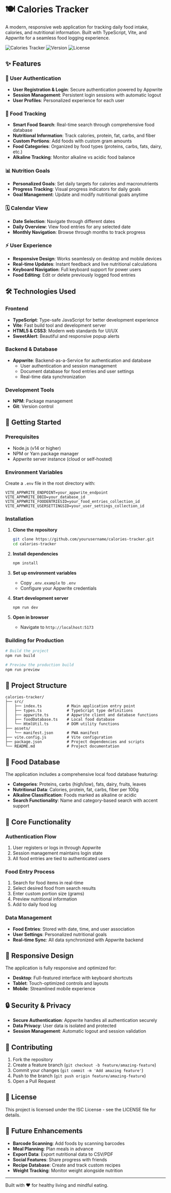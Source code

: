 # 🍽️ Calories Tracker

A modern, responsive web application for tracking daily food intake, calories, and nutritional information. Built with TypeScript, Vite, and Appwrite for a seamless food logging experience.

![Calories Tracker](https://img.shields.io/badge/status-active-brightgreen) ![Version](https://img.shields.io/badge/version-1.0.0-blue) ![License](https://img.shields.io/badge/license-ISC-orange)

## ✨ Features

### 🔐 User Authentication
- **User Registration & Login**: Secure authentication powered by Appwrite
- **Session Management**: Persistent login sessions with automatic logout
- **User Profiles**: Personalized experience for each user

### 🍎 Food Tracking
- **Smart Food Search**: Real-time search through comprehensive food database
- **Nutritional Information**: Track calories, protein, fat, carbs, and fiber
- **Custom Portions**: Add foods with custom gram amounts
- **Food Categories**: Organized by food types (proteins, carbs, fats, dairy, etc.)
- **Alkaline Tracking**: Monitor alkaline vs acidic food balance

### 📊 Nutrition Goals
- **Personalized Goals**: Set daily targets for calories and macronutrients
- **Progress Tracking**: Visual progress indicators for daily goals
- **Goal Management**: Update and modify nutritional goals anytime

### 🗓️ Calendar View
- **Date Selection**: Navigate through different dates
- **Daily Overview**: View food entries for any selected date
- **Monthly Navigation**: Browse through months to track progress

### ⚡ User Experience
- **Responsive Design**: Works seamlessly on desktop and mobile devices
- **Real-time Updates**: Instant feedback and live nutritional calculations
- **Keyboard Navigation**: Full keyboard support for power users
- **Food Editing**: Edit or delete previously logged food entries

## 🛠️ Technologies Used

### Frontend
- **TypeScript**: Type-safe JavaScript for better development experience
- **Vite**: Fast build tool and development server
- **HTML5 & CSS3**: Modern web standards for UI/UX
- **SweetAlert**: Beautiful and responsive popup alerts

### Backend & Database
- **Appwrite**: Backend-as-a-Service for authentication and database
  - User authentication and session management
  - Document database for food entries and user settings
  - Real-time data synchronization

### Development Tools
- **NPM**: Package management
- **Git**: Version control

## 🚀 Getting Started

### Prerequisites
- Node.js (v14 or higher)
- NPM or Yarn package manager
- Appwrite server instance (cloud or self-hosted)

### Environment Variables
Create a `.env` file in the root directory with:
```env
VITE_APPWRITE_ENDPOINT=your_appwrite_endpoint
VITE_APPWRITE_DBID=your_database_id
VITE_APPWRITE_FOODENTRIESID=your_food_entries_collection_id
VITE_APPWRITE_USERSETTINGSID=your_user_settings_collection_id
```

### Installation

1. **Clone the repository**
   ```bash
   git clone https://github.com/yourusername/calories-tracker.git
   cd calories-tracker
   ```

2. **Install dependencies**
   ```bash
   npm install
   ```

3. **Set up environment variables**
   - Copy `.env.example` to `.env`
   - Configure your Appwrite credentials

4. **Start development server**
   ```bash
   npm run dev
   ```

5. **Open in browser**
   - Navigate to `http://localhost:5173`

### Building for Production

```bash
# Build the project
npm run build

# Preview the production build
npm run preview
```

## 📁 Project Structure

```
calories-tracker/
├── src/
│   ├── index.ts           # Main application entry point
│   ├── types.ts           # TypeScript type definitions
│   ├── appwrite.ts        # Appwrite client and database functions
│   ├── foodDatabase.ts    # Local food database
│   └── HtmlUtil.ts        # DOM utility functions
├── assets/
│   └── manifest.json      # PWA manifest
├── vite.config.js         # Vite configuration
├── package.json           # Project dependencies and scripts
└── README.md              # Project documentation
```

## 🍎 Food Database

The application includes a comprehensive local food database featuring:
- **Categories**: Proteins, carbs (high/low), fats, dairy, fruits, leaves
- **Nutritional Data**: Calories, protein, fat, carbs, fiber per 100g
- **Alkaline Classification**: Foods marked as alkaline or acidic
- **Search Functionality**: Name and category-based search with accent support

## 🎯 Core Functionality

### Authentication Flow
1. User registers or logs in through Appwrite
2. Session management maintains login state
3. All food entries are tied to authenticated users

### Food Entry Process
1. Search for food items in real-time
2. Select desired food from search results
3. Enter custom portion size (grams)
4. Preview nutritional information
5. Add to daily food log

### Data Management
- **Food Entries**: Stored with date, time, and user association
- **User Settings**: Personalized nutritional goals
- **Real-time Sync**: All data synchronized with Appwrite backend

## 📱 Responsive Design

The application is fully responsive and optimized for:
- **Desktop**: Full-featured interface with keyboard shortcuts
- **Tablet**: Touch-optimized controls and layouts
- **Mobile**: Streamlined mobile experience

## 🔒 Security & Privacy

- **Secure Authentication**: Appwrite handles all authentication securely
- **Data Privacy**: User data is isolated and protected
- **Session Management**: Automatic logout and session validation

## 🤝 Contributing

1. Fork the repository
2. Create a feature branch (`git checkout -b feature/amazing-feature`)
3. Commit your changes (`git commit -m 'Add amazing feature'`)
4. Push to the branch (`git push origin feature/amazing-feature`)
5. Open a Pull Request

## 📄 License

This project is licensed under the ISC License - see the LICENSE file for details.

## 🎯 Future Enhancements

- **Barcode Scanning**: Add foods by scanning barcodes
- **Meal Planning**: Plan meals in advance
- **Export Data**: Export nutritional data to CSV/PDF
- **Social Features**: Share progress with friends
- **Recipe Database**: Create and track custom recipes
- **Weight Tracking**: Monitor weight alongside nutrition

---

Built with ❤️ for healthy living and mindful eating.
